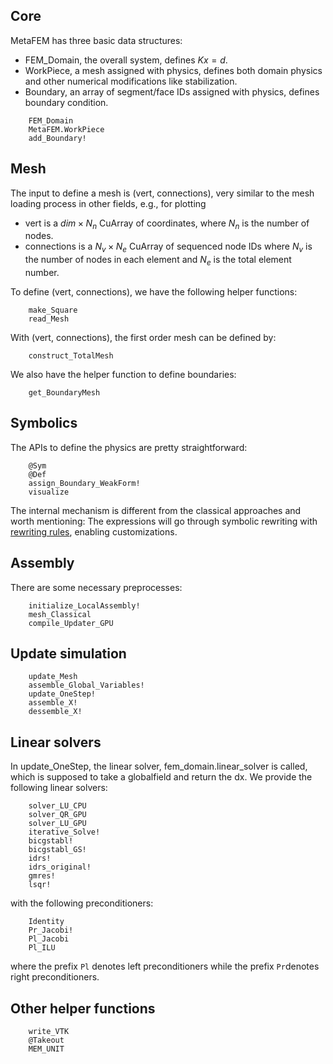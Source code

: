 ## Core
MetaFEM has three basic data structures:
* FEM_Domain, the overall system, defines $Kx=d$.
* WorkPiece, a mesh assigned with physics, defines both domain physics and other numerical modifications like stabilization.
* Boundary, an array of segment/face IDs assigned with physics, defines boundary condition.
```@docs
    FEM_Domain
    MetaFEM.WorkPiece
    add_Boundary!
```
## Mesh
The input to define a mesh is (vert, connections), very similar to the mesh loading process in other fields, e.g., for plotting
* vert is a $dim \times N_n$ CuArray of coordinates, where $N_n$ is the number of nodes.
* connections is a $N_v \times N_e$ CuArray of sequenced node IDs where $N_v$ is the number of nodes in each element and $N_e$ is the total element number.

To define (vert, connections), we have the following helper functions:
```@docs
    make_Square
    read_Mesh
```
With (vert, connections), the first order mesh can be defined by:
```@docs
    construct_TotalMesh
```
We also have the helper function to define boundaries:
```@docs
    get_BoundaryMesh
```

## Symbolics
The APIs to define the physics are pretty straightforward:
```@docs
    @Sym
    @Def
    assign_Boundary_WeakForm!
    visualize
```
The internal mechanism is different from the classical approaches and worth mentioning: The expressions will go through symbolic rewriting
with [rewriting rules](https://github.com/jxx2/MetaFEM.jl/blob/main/src/symbolics/101_Simplify_Rule.jl), enabling customizations.

## Assembly
There are some necessary preprocesses:
```@docs
    initialize_LocalAssembly!
    mesh_Classical
    compile_Updater_GPU
```

## Update simulation
```@docs
    update_Mesh
    assemble_Global_Variables!
    update_OneStep!
    assemble_X!
    dessemble_X!
```

## Linear solvers
In update\_OneStep, the linear solver, fem\_domain.linear\_solver is called, which is supposed to take a globalfield and return the dx.
We provide the following linear solvers:
```@docs
    solver_LU_CPU
    solver_QR_GPU
    solver_LU_GPU
    iterative_Solve!
    bicgstabl!
    bicgstabl_GS!
    idrs!
    idrs_original!
    gmres!
    lsqr!
```
with the following preconditioners:
```@docs
    Identity
    Pr_Jacobi!
    Pl_Jacobi
    Pl_ILU
```
where the prefix `Pl` denotes left preconditioners while the prefix `Pr`denotes right preconditioners. 

## Other helper functions
```@docs
    write_VTK
    @Takeout
    MEM_UNIT
```
